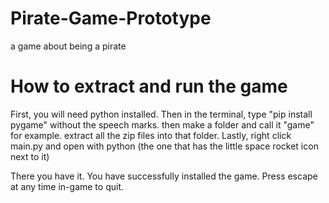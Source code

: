 # Pirate-Game-Prototype
a game about being a pirate

# How to extract and run the game
First, you will need python installed. 
Then in the terminal, type "pip install pygame" without the speech marks.
then make a folder and call it "game" for example. extract all the zip files into that folder.
Lastly, right click main.py and open with python (the one that has the little space rocket icon next to it)

There you have it. You have successfully installed the game. Press escape at any time in-game to quit.
